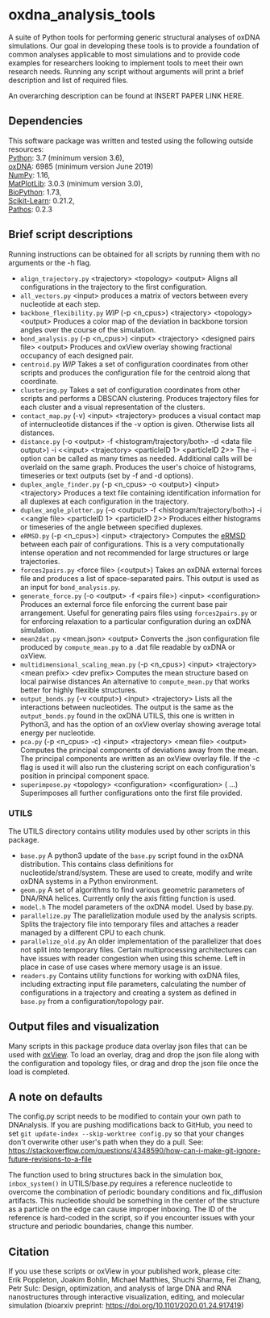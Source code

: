 # oxdna_analysis_tools

A suite of Python tools for performing generic structural analyses of oxDNA simulations.
Our goal in developing these tools is to provide a foundation of common analyses applicable to most simulations and to provide code examples for researchers looking to implement tools to meet their own research needs.
Running any script without arguments will print a brief description and list of required files.

An overarching description can be found at INSERT PAPER LINK HERE.


## Dependencies

This software package was written and tested using the following outside resources:<br/>
[Python](https://www.python.org/): 3.7 (minimum version 3.6),<br/>
[oxDNA](https://dna.physics.ox.ac.uk/index.php/Main_Page): 6985 (minimum version June 2019)<br/>
[NumPy](https://numpy.org/): 1.16,<br/>
[MatPlotLib](https://matplotlib.org/index.html): 3.0.3 (minimum version 3.0),<br/>
[BioPython](https://biopython.org/): 1.73,<br/>
[Scikit-Learn](https://scikit-learn.org/stable/): 0.21.2,<br/>
[Pathos](https://github.com/uqfoundation/pathos): 0.2.3

## Brief script descriptions

Running instructions can be obtained for all scripts by running them with no arguments or the -h flag.

 * `align_trajectory.py` \<trajectory> \<topology> \<output> Aligns all configurations in the trajectory to the first configuration.<br/>
 * `all_vectors.py` \<input> <trajectory> produces a matrix of vectors between every nucleotide at each step.<br/>
 * `backbone_flexibility.py` *WIP* (-p \<n_cpus>) \<trajectory> \<topology> \<output> Produces a color map of the deviation in backbone torsion angles over the course of the simulation.<br/>
 * `bond_analysis.py` (-p \<n_cpus>) \<input> \<trajectory> \<designed pairs file> \<output>  Produces and oxView overlay showing fractional occupancy of each designed pair.<br/>
 * `centroid.py` *WIP* Takes a set of configuration coordinates from other scripts and produces the configuration file for the centroid along that coordinate.<br/>
 * `clustering.py` Takes a set of configuration coordinates from other scripts and performs a DBSCAN clustering.  Produces trajectory files for each cluster and a visual representation of the clusters.<br/>
 * `contact_map.py` (-v) \<input> \<trajectory> produces a visual contact map of internucleotide distances if the -v option is given.  Otherwise lists all distances.<br/>
 * `distance.py` (-o \<output> -f \<histogram/trajectory/both> -d \<data file output>) -i \<\<input> \<trajectory> \<particleID 1> \<particleID 2>> The -i option can be called as many times as needed.  Additional calls will be overlaid on the same graph. Produces the user's choice of histograms, timeseries or text outputs (set by -f and -d options).<br/>
 * `duplex_angle_finder.py` (-p \<n_cpus> -o \<output>) \<input> \<trajectory> Produces a text file containing identification information for all duplexes at each configuration in the trajectory.<br/>
 * `duplex_angle_plotter.py` (-o \<output> -f \<histogram/trajectory/both>) -i \<\<angle file> \<particleID 1> \<particleID 2>> Produces either histograms or timeseries of the angle between specified duplexes.<br/>
 *  `eRMSD.py` (-p \<n_cpus>) \<input> \<trajectory> Computes the [eRMSD](https://academic.oup.com/nar/article/42/21/13306/2903225) between each pair of configurations.  This is a very computationally intense operation and not recommended for large structures or large trajectories. <br/>
 * `forces2pairs.py` \<force file> (\<output>) Takes an oxDNA external forces file and produces a list of space-separated pairs.  This output is used as an input for `bond_analysis.py`. <br/>
 * `generate_force.py` (-o \<output> -f \<pairs file>) \<input> \<configuration> Produces an external force file enforcing the current base pair arrangement.  Useful for generating pairs files using `forces2pairs.py` or for enforcing relaxation to a particular configuration during an oxDNA simulation.<br/>
 * `mean2dat.py` \<mean.json> \<output>  Converts the .json configuration file produced by `compute_mean.py` to a .dat file readable by oxDNA or oxView.<br/>
 * `multidimensional_scaling_mean.py` (-p \<n_cpus>) \<input> \<trajectory> \<mean prefix> \<dev prefix> Computes the mean structure based on local pairwise distances An alternative to `compute_mean.py` that works better for highly flexible structures.<br/>
 * `output_bonds.py` (-v \<output>) \<input> \<trajectory> Lists all the interactions between nucleotides.  The output is the same as the `output_bonds.py` found in the oxDNA UTILS, this one is written in Python3, and has the option of an oxView overlay showing average total energy per nucleotide. <br/>
 * `pca.py` (-p \<n_cpus> -c) \<input> \<trajectory> \<mean file> \<output> Computes the principal components of deviations away from the mean.  The principal components are written as an oxView overlay file.  If the -c flag is used it will also run the clustering script on each configuration's position in principal component space. <br/>
 * `superimpose.py` \<topology> \<configuration> \<configuration> (<configuration> <configuration> ...) Superimposes all further configurations onto the first file provided.
 
### UTILS
The UTILS directory contains utility modules used by other scripts in this package.

* `base.py` A python3 update of the `base.py` script found in the oxDNA distribution.  This contains class definitions for nucleotide/strand/system.  These are used to create, modify and write oxDNA systems in a Python environment. <br/>
* `geom.py` A set of algorithms to find various geometric parameters of DNA/RNA helices.  Currently only the axis fitting function is used. <br/>
* `model.h` The model parameters of the oxDNA model.  Used by base.py.
* `parallelize.py` The parallelization module used by the analysis scripts.  Splits the trajectory file into temporary files and attaches a reader managed by a different CPU to each chunk. <br/>
* `parallelize_old.py` An older implementation of the parallelizer that does not split into temporary files.  Certain multiprocessing architectures can have issues with reader congestion when using this scheme.  Left in place in case of use cases where memory usage is an issue.
* `readers.py` Contains utility functions for working with oxDNA files, including extracting input file parameters, calculating the number of configurations in a trajectory and creating a system as defined in `base.py` from a configuration/topology pair.

## Output files and visualization

Many scripts in this package produce data overlay json files that can be used with [oxView](https://github.com/sulcgroup/oxdna-viewer).
To load an overlay, drag and drop the json file along with the configuration and topology files, or drag and drop the json file once the load is completed.

## A note on defaults
The config.py script needs to be modified to contain your own path to DNAnalysis.  If you are pushing modifications back to GitHub, you need to set `git update-index --skip-worktree config.py` so that your changes don't overwrite other user's path when they do a pull. See:  
https://stackoverflow.com/questions/4348590/how-can-i-make-git-ignore-future-revisions-to-a-file

The function used to bring structures back in the simulation box, `inbox_system()` in UTILS/base.py requires a reference nucleotide to overcome the combination of periodic boundary conditions and fix_diffusion artifacts.  This nucleotide should be something in the center of the structure as a particle on the edge can cause improper inboxing.  The ID of the reference is hard-coded in the script, so if you encounter issues with your structure and periodic boundaries, change this number.

## Citation

If you use these scripts or oxView in your published work, please cite:<br/>
Erik Poppleton, Joakim Bohlin, Michael Matthies, Shuchi Sharma, Fei Zhang, Petr Sulc: Design, optimization, and analysis of large DNA and RNA nanostructures through interactive visualization, editing, and molecular simulation (bioarxiv preprint: https://doi.org/10.1101/2020.01.24.917419)
